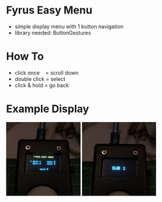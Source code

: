 # Fyrus Easy Menu

* simple display menu with 1 button navigation
* library needed: ButtonGestures

# How To

* click once &nbsp;&nbsp;&nbsp;= scroll down
* double click = select
* click & hold = go back

# Example Display
<p float="left">
<img src="image/IMG20231116092829.jpg" width="40%" />
<img src="image/IMG20231116092730.jpg" width="40%" />
</p>
